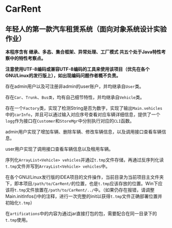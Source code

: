 # CarRent
## 年轻人的第一款汽车租赁系统（面向对象系统设计实验作业）

**本程序含有 继承、多态、集合框架、异常处理、工厂模式 共五个处于Java特性考察中的特性考察点。**

**注意使用UTF-8编码或兼容UTF-8编码的工具来使用该项目（优先在各个GNU/Linux的发行版上），如出现编码问题作者概不负责。**

存在admin用户以及可注册非admin的user账户，并均继承自``User``类。

存在``Car``、``Trunk``、``Bus类``，均有自己细节特性，并均继承自``Vehicle``类。

存在一个``Factory``类，实现了检测String是否为数字，实现了输出``Main.vehicles``中的``carInfo``，并且可以通过输入对应序号查看对应车辆详细信息，提供了一个``logg``作为接口在``Customer``和``StoreMgr``中分别执行对应的``CLI``函数。

admin用户实现了增加车辆、删除车辆、修改车辆信息，以及调用接口查看车辆信息。

user用户实现了调用接口查看车辆信息以及租用车辆。

序列化``ArrayList<Vehicle> vehicles``并通过``t.tmp``文件存储，再通过反序列化读``t.tmp``文件并写到``ArrayList<Vehicle> vehicles``中。

在各个GNU/Linux发行版的IDEA项目的文件操作，当前目录为当前项目主文件夹下，即本项目``/path/to/CarRent/``的位置，也是``t.tmp``应该存放的位置。Win下应该将``t.tmp``文件放置在``/path/to/CarRent/../``中。（如果仍存在报错，请调整Main.initInfos()中的注释，进行一次完整的init以获得``t.tmp``文件正确部署位置并初始化``t.tmp``）

在``artifications``中的内容为通过jar直接打包的包，需要配合在同一目录下的``t.tmp``使用。